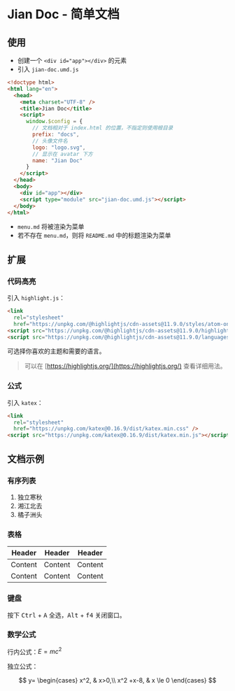 # Jian Doc - 简单文档

## 使用

- 创建一个 `<div id="app"></div>` 的元素
- 引入 `jian-doc.umd.js`

```html
<!doctype html>
<html lang="en">
  <head>
    <meta charset="UTF-8" />
    <title>Jian Doc</title>
    <script>
      window.$config = {
        // 文档相对于 index.html 的位置，不指定则使用根目录
        prefix: "docs",
        // 头像文件名
        logo: "logo.svg",
        // 显示在 avatar 下方
        name: "Jian Doc"
      }
    </script>
  </head>
  <body>
    <div id="app"></div>
    <script type="module" src="jian-doc.umd.js"></script>
  </body>
</html>
```

- `menu.md` 将被渲染为菜单
- 若不存在 `menu.md`，则将 `README.md` 中的标题渲染为菜单

## 扩展

### 代码高亮

引入 `highlight.js`：

```html
<link
  rel="stylesheet"
  href="https://unpkg.com/@highlightjs/cdn-assets@11.9.0/styles/atom-one-dark.min.css" />
<script src="https://unpkg.com/@highlightjs/cdn-assets@11.9.0/highlight.min.js"></script>
<script src="https://unpkg.com/@highlightjs/cdn-assets@11.9.0/languages/xml.min.js"></script>
```

可选择你喜欢的主题和需要的语言。

> 可以在 [https://highlightjs.org/](https://highlightjs.org/) 查看详细用法。

### 公式

引入 `katex`：

```html
<link
  rel="stylesheet"
  href="https://unpkg.com/katex@0.16.9/dist/katex.min.css" />
<script src="https://unpkg.com/katex@0.16.9/dist/katex.min.js"></script>
```

## 文档示例

### 有序列表

1. 独立寒秋
2. 湘江北去
3. 橘子洲头

### 表格

| Header  | Header  | Header  |
| :-----: | :-----: | :-----: |
| Content | Content | Content |
| Content | Content | Content |

### 键盘

按下 <kbd>Ctrl</kbd> + <kbd>A</kbd> 全选，<kbd>Alt</kbd> + <kbd>f4</kbd> 关闭窗口。

### 数学公式

行内公式：$E=mc^2$

独立公式：

$$
y= \begin{cases} x^2, & x>0,\\ x^2 +x-8, & x \le 0 \end{cases}
$$
